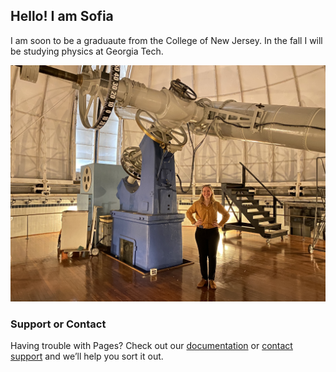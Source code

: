 ## Hello! I am Sofia

I am soon to be a graduaute from the College of New Jersey. In the fall I will be studying physics at Georgia Tech.

![Big Telescope](/pictures/IMG_2151.JPG)



### Support or Contact

Having trouble with Pages? Check out our [documentation](https://docs.github.com/categories/github-pages-basics/) or [contact support](https://support.github.com/contact) and we’ll help you sort it out.
